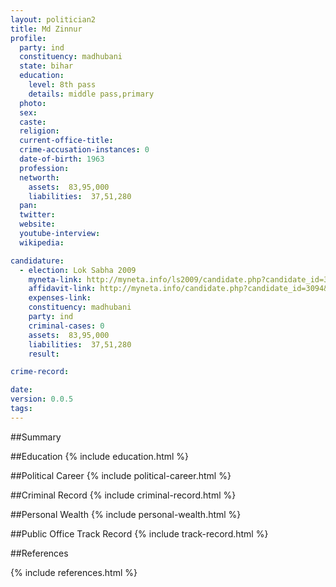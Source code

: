 ```yaml
---
layout: politician2
title: Md Zinnur
profile: 
  party: ind
  constituency: madhubani
  state: bihar
  education: 
    level: 8th pass
    details: middle pass,primary
  photo: 
  sex: 
  caste: 
  religion: 
  current-office-title: 
  crime-accusation-instances: 0
  date-of-birth: 1963
  profession: 
  networth: 
    assets:  83,95,000
    liabilities:  37,51,280
  pan: 
  twitter: 
  website: 
  youtube-interview: 
  wikipedia: 

candidature: 
  - election: Lok Sabha 2009
    myneta-link: http://myneta.info/ls2009/candidate.php?candidate_id=3094
    affidavit-link: http://myneta.info/candidate.php?candidate_id=3094&scan=original
    expenses-link: 
    constituency: madhubani 
    party: ind
    criminal-cases: 0
    assets:  83,95,000
    liabilities:  37,51,280
    result:  

crime-record: 

date: 
version: 0.0.5
tags: 
---
```

##Summary


##Education
{% include education.html %}


##Political Career
{% include political-career.html %}


##Criminal Record
{% include criminal-record.html %}


##Personal Wealth
{% include personal-wealth.html %}


##Public Office Track Record
{% include track-record.html %}


##References


{% include references.html %}